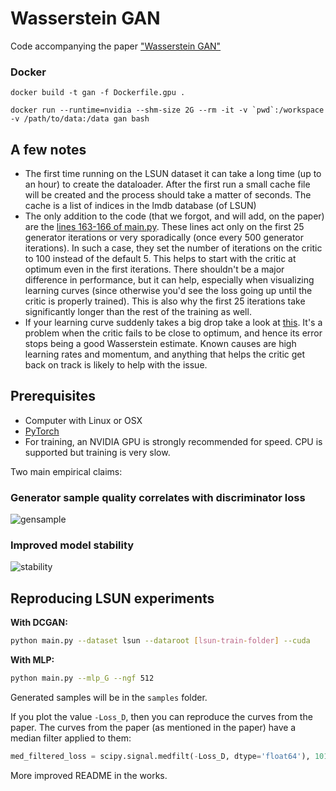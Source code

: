 Wasserstein GAN
===============

Code accompanying the paper ["Wasserstein GAN"](https://arxiv.org/abs/1701.07875)

### Docker

```
docker build -t gan -f Dockerfile.gpu .
```

```
docker run --runtime=nvidia --shm-size 2G --rm -it -v `pwd`:/workspace -v /path/to/data:/data gan bash
```

## A few notes

- The first time running on the LSUN dataset it can take a long time (up to an hour) to create the dataloader. After the first run a small cache file will be created and the process should take a matter of seconds. The cache is a list of indices in the lmdb database (of LSUN)
- The only addition to the code (that we forgot, and will add, on the paper) are the [lines 163-166 of main.py](https://github.com/martinarjovsky/WassersteinGAN/blob/master/main.py#L163-L166). These lines act only on the first 25 generator iterations or very sporadically (once every 500 generator iterations). In such a case, they set the number of iterations on the critic to 100 instead of the default 5. This helps to start with the critic at optimum even in the first iterations. There shouldn't be a major difference in performance, but it can help, especially when visualizing learning curves (since otherwise you'd see the loss going up until the critic is properly trained). This is also why the first 25 iterations take significantly longer than the rest of the training as well.
- If your learning curve suddenly takes a big drop take a look at [this](https://github.com/martinarjovsky/WassersteinGAN/issues/2). It's a problem when the critic fails to be close to optimum, and hence its error stops being a good Wasserstein estimate. Known causes are high learning rates and momentum, and anything that helps the critic get back on track is likely to help with the issue.

## Prerequisites

- Computer with Linux or OSX
- [PyTorch](http://pytorch.org)
- For training, an NVIDIA GPU is strongly recommended for speed. CPU is supported but training is very slow.

Two main empirical claims:

### Generator sample quality correlates with discriminator loss

![gensample](imgs/w_combined.png "sample quality correlates with discriminator loss")

### Improved model stability

![stability](imgs/compare_dcgan.png "stability")


## Reproducing LSUN experiments

**With DCGAN:**

```bash
python main.py --dataset lsun --dataroot [lsun-train-folder] --cuda
```

**With MLP:**

```bash
python main.py --mlp_G --ngf 512
```

Generated samples will be in the `samples` folder.

If you plot the value `-Loss_D`, then you can reproduce the curves from the paper. The curves from the paper (as mentioned in the paper) have a median filter applied to them:

```python
med_filtered_loss = scipy.signal.medfilt(-Loss_D, dtype='float64'), 101)
```

More improved README in the works.

